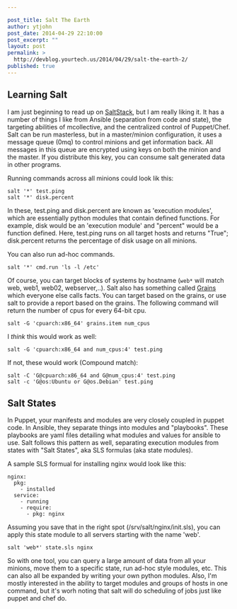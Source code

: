 ```yaml
---

post_title: Salt The Earth
author: ytjohn
post_date: 2014-04-29 22:10:00
post_excerpt: ""
layout: post
permalink: >
  http://devblog.yourtech.us/2014/04/29/salt-the-earth-2/
published: true
---
```

<h2>Learning Salt</h2>

I am just beginning to read up on <a href="http://docs.saltstack.com/en/latest/topics/tutorials/walkthrough.html">SaltStack</a>, but I am really liking it. It has a number of things I like from Ansible (separation from code and state), the targeting abilities of mcollective, and the centralized control of Puppet/Chef. Salt can be run masterless, but in a master/minion configuration, it uses a message queue (0mq) to control minions and get information back. All messages in this queue are encrypted using keys on both the minion and the master. If you distribute this key, you can consume salt generated data in other programs.

Running commands across all minions could look lik this:

<pre><code>salt '*' test.ping
salt '*' disk.percent
</code></pre>

In these, test.ping and disk.percent are known as 'execution modules', which are essentially python modules that contain defined functions. For example, disk would be an 'execution module' and "percent" would be a function defined. Here, test.ping runs on all target hosts and returns "True"; disk.percent returns the percentage of disk usage on all minions.

You can also run ad-hoc commands.

<pre><code>salt '*' cmd.run 'ls -l /etc'
</code></pre>

Of course, you can target blocks of systems by hostname (<code>web*</code> will match web, web1, web02, webserver,..). Salt also has something called <a href="http://docs.saltstack.com/en/latest/topics/targeting/grains.html">Grains</a> which everyone else calls facts. You can target based on the grains, or use salt to provide a report based on the grains. The following command will return the number of cpus for every 64-bit cpu.

<pre><code>salt -G 'cpuarch:x86_64' grains.item num_cpus
</code></pre>

I <em>think</em> this would work as well:

<pre><code>salt -G 'cpuarch:x86_64 and num_cpus:4' test.ping
</code></pre>

If not, these would work (Compound match):

<pre><code>salt -C 'G@cpuarch:x86_64 and G@num_cpus:4' test.ping
salt -c 'G@os:Ubuntu or G@os.Debian' test.ping
</code></pre>

<h2>Salt States</h2>

In Puppet, your manifests and modules are very closely coupled in puppet code. In Ansible, they separate things into modules and "playbooks". These playbooks are yaml files detailing what modules and values for ansible to use. Salt follows this pattern as well, separating execution modules from states with "Salt States", aka SLS formulas (aka state modules).

A sample SLS formual for installing nginx would look like this:

<pre><code>nginx:
  pkg:
    - installed
  service:
    - running
    - require:
      - pkg: nginx
</code></pre>

Assuming you save that in the right spot (/srv/salt/nginx/init.sls), you can apply this state module to all servers starting with the name 'web'.

<pre><code>salt 'web*' state.sls nginx
</code></pre>

So with one tool, you can query a large amount of data from all your minions, move them to a specific state, run ad-hoc style modules, etc. This can also all be expanded by writing your own python modules. Also, I'm mostly interested in the ability to target modules and groups of hosts in one command, but it's worh noting that salt will do scheduling of jobs just like puppet and chef do.
